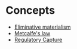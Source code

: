 # Concepts

- [Eliminative materialism](https://en.wikipedia.org/wiki/Eliminative_materialism)
- [Metcalfe's law](https://en.wikipedia.org/wiki/Metcalfe%27s_law)
- [Regulatory Capture](https://en.wikipedia.org/wiki/Regulatory_capture)  
